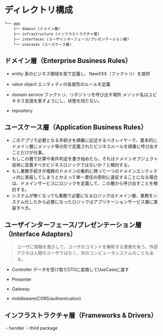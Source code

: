 # ディレクトリ構成

```
└── app
    ├── domain (ドメイン層)
    ├── infrastructure (インフラストラクチャ層)
    ├── interfaces (ユーザインターフェース/プレゼンテーション層)
    └── usecases (ユースケース層)
```

## ドメイン層（Enterprise Business Rules）
- entity
真のビジネス領域を型で定義し、NewXXX（ファクトリ）を提供

- value object
エンティティの各属性のルールを定義

- domain service
ファクトリ、リポジトリを呼び出す場所
メソッド名はユビキタス言語を表すようにし、状態を持たない。

- repository


## ユースケース層（Application Business Rules）
- このアプリで必要となる手続きを順番に記述するべきレイヤーで、基本的にドメイン層にメソッド等の形で定義されたビジネスルールを順番に呼び出すことだけが仕事。
- もしこの層で計算や条件判定を書き始めたら、それはドメインオブジェクト自体に定義すべきビジネスロジックではないか？と検討する。
- もし業務手続きが複数のドメインの集約に跨って一つのドメインエンティティ内に実装してしまうとかえって単一責任の原則に違反することになる場合は、ドメインサービスにロジックを定義して、この層から呼び出すことを検討する。
- システムが無くなっても業務で必要になるロジックはドメイン層、業務をシステム化したから必要になったロジックはアプリケーションサービス層に実装すべき。

## ユーザインターフェース/プレゼンテーション層（Interface Adapters）
>ユーザに情報を表示して、ユーザのコマンドを解釈する責務を負う。外部アクタは人間のユーザではなく、別のコンピュータシステムのこともある。

- Controller
データを受け取りDTOに変換してUseCaseに渡す

- Presenter

- Gateway

- middleware(CORS/authentication)

## インフラストラクチャ層（Frameworks & Drivers）

・handler
・third package
